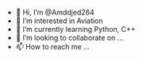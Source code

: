 - 👋 Hi, I’m @Amddjed264
- 👀 I’m interested in Aviation
- 🌱 I’m currently learning Python, C++
- 💞️ I’m looking to collaborate on ...
- 📫 How to reach me ...
<!---
Amdjed264/Amdjed264 is a ✨ special ✨ repository because its `README.md` (this file) appears on your GitHub profile.
You can click the Preview link to take a look at your changes.
--->
